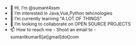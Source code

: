 - 👋 Hi, I’m @sumant4ssm
- 👀 I’m interested in Java,Vue,Python tehcnologies
- 🌱 I’m currently learning "A LOT OF THINGS"
- 💞️ I’m looking to collaborate on OPEN SOURCE PROJECTS
- 📫 How to reach me - Shoot an email to - sumantkumar6[at]gmail[dot]com

<!---
sumant4ssm/sumant4ssm is a ✨ special ✨ repository because its `README.md` (this file) appears on your GitHub profile.
You can click the Preview link to take a look at your changes.
--->
